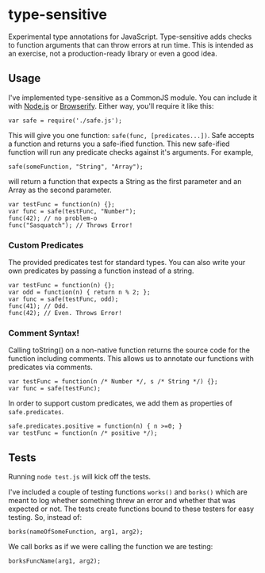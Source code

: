 type-sensitive
==============

Experimental type annotations for JavaScript. Type-sensitive adds checks to function arguments that can throw errors
at run time. This is intended as an exercise, not a production-ready library or even a good idea.

## Usage

I've implemented type-sensitive as a CommonJS module. You can include it with [Node.js](http://nodejs.org/) or
[Browserify](https://github.com/substack/node-browserify). Either way, you'll require it like this:

    var safe = require('./safe.js');

This will give you one function: `safe(func, [predicates...])`. Safe accepts a function and returns you a 
safe-ified function. This new safe-ified function will run any predicate checks against it's arguments. For example,

    safe(someFunction, "String", "Array");
    
will return a function that expects a String as the first parameter and an Array as the second parameter.

    var testFunc = function(n) {};
    var func = safe(testFunc, "Number");
    func(42); // no problem-o
    func("Sasquatch"); // Throws Error!
    
### Custom Predicates

The provided predicates test for standard types. You can also write your own predicates by passing a function instead
of a string.

    var testFunc = function(n) {};
    var odd = function(n) { return n % 2; };
    var func = safe(testFunc, odd);
    func(41); // Odd.
    func(42); // Even. Throws Error!

### Comment Syntax!

Calling toString() on a non-native function returns the source code for the function including comments. This allows us to 
annotate our functions with predicates via comments.

    var testFunc = function(n /* Number */, s /* String */) {};
    var func = safe(testFunc);

In order to support custom predicates, we add them as properties of `safe.predicates`.

    safe.predicates.positive = function(n) { n >=0; }
    var testFunc = function(n /* positive */);

## Tests

Running `node test.js` will kick off the tests.

I've included a couple of testing functions `works()` and `borks()` which are meant to log whether something threw 
an error and whether that was expected or not. The tests create functions bound to these testers for easy testing. So,
instead of:

    borks(nameOfSomeFunction, arg1, arg2);
    
We call borks as if we were calling the function we are testing:

    borksFuncName(arg1, arg2);
    
